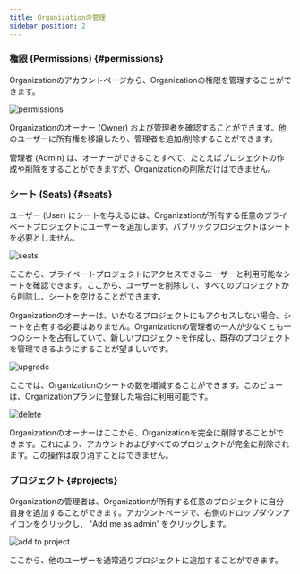 ```yaml
---
title: Organizationの管理
sidebar_position: 2
---
```


### 権限 (Permissions) {#permissions}

Organizationのアカウントページから、Organizationの権限を管理することができます。

![permissions](/images/user-manual/organizations/permissions.png)

Organizationのオーナー (Owner) および管理者を確認することができます。他のユーザーに所有権を移譲したり、管理者を追加/削除することができます。

管理者 (Admin) は、オーナーができることすべて、たとえばプロジェクトの作成や削除をすることができますが、Organizationの削除だけはできません。

### シート (Seats) {#seats}

ユーザー (User) にシートを与えるには、Organizationが所有する任意のプライベートプロジェクトにユーザーを追加します。パブリックプロジェクトはシートを必要としません。

![seats](/images/user-manual/organizations/seats.png)

ここから、プライベートプロジェクトにアクセスできるユーザーと利用可能なシートを確認できます。ここから、ユーザーを削除して、すべてのプロジェクトから削除し、シートを空けることができます。

Organizationのオーナーは、いかなるプロジェクトにもアクセスしない場合、シートを占有する必要はありません。Organizationの管理者の一人が少なくとも一つのシートを占有していて、新しいプロジェクトを作成し、既存のプロジェクトを管理できるようにすることが望ましいです。

![upgrade](/images/user-manual/organizations/upgrade.png)

ここでは、Organizationのシートの数を増減することができます。このビューは、Organizationプランに登録した場合に利用可能です。

![delete](/images/user-manual/organizations/delete.png)

Organizationのオーナーはここから、Organizationを完全に削除することができます。これにより、アカウントおよびすべてのプロジェクトが完全に削除されます。この操作は取り消すことはできません。

### プロジェクト {#projects}

Organizationの管理者は、Organizationが所有する任意のプロジェクトに自分自身を追加することができます。アカウントページで、右側のドロップダウンアイコンをクリックし、 'Add me as admin' をクリックします。

![add to project](/images/user-manual/organizations/add-to-project.png)

ここから、他のユーザーを通常通りプロジェクトに追加することができます。
